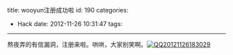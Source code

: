 title: wooyun注册成功啦
id: 190
categories:
  - Hack
date: 2012-11-26 10:31:47
tags:
---

熬夜弄的有信漏洞，注册来啦。哄哄，大家别笑啊。[![](http://7xnueu.com1.z0.glb.clouddn.com/2012/11/QQ20121126183029.png "QQ20121126183029")](http://7xnueu.com1.z0.glb.clouddn.com/2012/11/QQ20121126183029.png)

&nbsp;